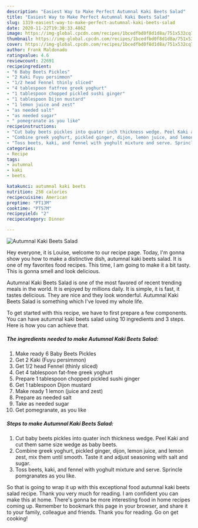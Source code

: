 ```yaml
---
description: "Easiest Way to Make Perfect Autumnal Kaki Beets Salad"
title: "Easiest Way to Make Perfect Autumnal Kaki Beets Salad"
slug: 1319-easiest-way-to-make-perfect-autumnal-kaki-beets-salad
date: 2020-11-22T19:38:33.486Z
image: https://img-global.cpcdn.com/recipes/1bcedfbd0f8d1d8a/751x532cq70/autumnal-kaki-beets-salad-recipe-main-photo.jpg
thumbnail: https://img-global.cpcdn.com/recipes/1bcedfbd0f8d1d8a/751x532cq70/autumnal-kaki-beets-salad-recipe-main-photo.jpg
cover: https://img-global.cpcdn.com/recipes/1bcedfbd0f8d1d8a/751x532cq70/autumnal-kaki-beets-salad-recipe-main-photo.jpg
author: Frank Maldonado
ratingvalue: 4.6
reviewcount: 22691
recipeingredient:
- "6 Baby Beets Pickles"
- "2 Kaki Fuyu persimmon"
- "1/2 head Fennel thinly sliced"
- "4 tablespoon fatfree greek yoghurt"
- "1 tablespoon chopped pickled sushi ginger"
- "1 tablespoon Dijon mustard"
- "1 lemon juice and zest"
- "as needed salt"
- "as needed sugar"
- " pomegranate as you like"
recipeinstructions:
- "Cut baby beets pickles into quater inch thickness wedge. Peel Kaki and cut them same size wedge as baby beets."
- "Combine greek yoghurt, pickled ginger, dijon, lemon juice, and lemon zest, mix them until smooth. Taste it and adjust seasoning with salt and sugar."
- "Toss beets, kaki, and fennel with yoghult mixture and serve. Sprincle pomgranates as you like."
categories:
- Recipe
tags:
- autumnal
- kaki
- beets

katakunci: autumnal kaki beets 
nutrition: 258 calories
recipecuisine: American
preptime: "PT13M"
cooktime: "PT57M"
recipeyield: "2"
recipecategory: Dinner

---
```



![Autumnal Kaki Beets Salad](https://img-global.cpcdn.com/recipes/1bcedfbd0f8d1d8a/751x532cq70/autumnal-kaki-beets-salad-recipe-main-photo.jpg)

Hey everyone, it is Louise, welcome to our recipe page. Today, I'm gonna show you how to make a distinctive dish, autumnal kaki beets salad. It is one of my favorites food recipes. This time, I am going to make it a bit tasty. This is gonna smell and look delicious.



Autumnal Kaki Beets Salad is one of the most favored of recent trending meals in the world. It is enjoyed by millions daily. It is simple, it is fast, it tastes delicious. They are nice and they look wonderful. Autumnal Kaki Beets Salad is something which I've loved my whole life.


To get started with this recipe, we have to first prepare a few components. You can have autumnal kaki beets salad using 10 ingredients and 3 steps. Here is how you can achieve that.

<!--inarticleads1-->

##### The ingredients needed to make Autumnal Kaki Beets Salad:

1. Make ready 6 Baby Beets Pickles
1. Get 2 Kaki (Fuyu persimmon)
1. Get 1/2 head Fennel (thinly sliced)
1. Get 4 tablespoon fat-free greek yoghurt
1. Prepare 1 tablespoon chopped pickled sushi ginger
1. Get 1 tablespoon Dijon mustard
1. Make ready 1 lemon (juice and zest)
1. Prepare as needed salt
1. Take as needed sugar
1. Get  pomegranate, as you like




<!--inarticleads2-->

##### Steps to make Autumnal Kaki Beets Salad:

1. Cut baby beets pickles into quater inch thickness wedge. Peel Kaki and cut them same size wedge as baby beets.
1. Combine greek yoghurt, pickled ginger, dijon, lemon juice, and lemon zest, mix them until smooth. Taste it and adjust seasoning with salt and sugar.
1. Toss beets, kaki, and fennel with yoghult mixture and serve. Sprincle pomgranates as you like.




So that is going to wrap it up with this exceptional food autumnal kaki beets salad recipe. Thank you very much for reading. I am confident you can make this at home. There's gonna be more interesting food in home recipes coming up. Remember to bookmark this page in your browser, and share it to your family, colleague and friends. Thank you for reading. Go on get cooking!
